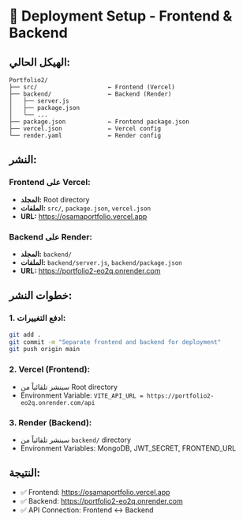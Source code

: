 # 🚀 Deployment Setup - Frontend & Backend

## الهيكل الحالي:

```
Portfolio2/
├── src/                    ← Frontend (Vercel)
├── backend/                ← Backend (Render)
│   ├── server.js
│   ├── package.json
│   └── ...
├── package.json            ← Frontend package.json
├── vercel.json             ← Vercel config
└── render.yaml             ← Render config
```

## النشر:

### **Frontend على Vercel:**
- **المجلد:** Root directory
- **الملفات:** `src/`, `package.json`, `vercel.json`
- **URL:** https://osamaportfolio.vercel.app

### **Backend على Render:**
- **المجلد:** `backend/`
- **الملفات:** `backend/server.js`, `backend/package.json`
- **URL:** https://portfolio2-eo2q.onrender.com

## خطوات النشر:

### 1. **ادفع التغييرات:**
```bash
git add .
git commit -m "Separate frontend and backend for deployment"
git push origin main
```

### 2. **Vercel (Frontend):**
- سينشر تلقائياً من Root directory
- Environment Variable: `VITE_API_URL = https://portfolio2-eo2q.onrender.com/api`

### 3. **Render (Backend):**
- سينشر تلقائياً من `backend/` directory
- Environment Variables: MongoDB, JWT_SECRET, FRONTEND_URL

## النتيجة:
- ✅ Frontend: https://osamaportfolio.vercel.app
- ✅ Backend: https://portfolio2-eo2q.onrender.com
- ✅ API Connection: Frontend ↔ Backend
